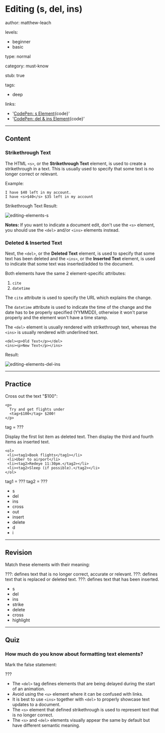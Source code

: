 # Editing (s, del, ins)
author: matthew-leach

levels:
  - beginner
  - basic

type: normal

category: must-know

stub: true

tags:
  - deep
  
links:
  - '[CodePen: s Element](https://codepen.io/enkidevs/pen/LBxVxz){code}'
  - '[CodePen: del & ins Element](https://codepen.io/enkidevs/pen/ejgNyd){code}'
  
---
## Content

### Strikethrough Text

The HTML `<s>`,  or the **Strikethrough Text** element, is used to create a strikethrough in a text. This is usually used to specify that some text is no longer correct or relevant.

Example:
```
I have $40 left in my account.
I have <s>$40</s> $35 left in my account
```
Strikethrough Text Result:

![editing-elements-s](%3Csvg%20xmlns%3D%22http%3A%2F%2Fwww.w3.org%2F2000%2Fsvg%22%20width%3D%22320%22%20height%3D%2288%22%3E%3Cg%20fill%3D%22none%22%20fill-rule%3D%22evenodd%22%3E%3Crect%20width%3D%22320%22%20height%3D%2288%22%20fill%3D%22%23FFF%22%20rx%3D%229%22%2F%3E%3Ctext%20fill%3D%22%23000%22%20font-family%3D%22Roboto-Regular%2C%20Roboto%22%20font-size%3D%2216%22%3E%3Ctspan%20x%3D%2220%22%20y%3D%2234%22%3EI%20have%20%2440%20left%20in%20my%20account.%3C%2Ftspan%3E%3C%2Ftext%3E%3Ctext%20fill%3D%22%23000%22%20font-family%3D%22Roboto-Regular%2C%20Roboto%22%20font-size%3D%2216%22%3E%3Ctspan%20x%3D%2220%22%20y%3D%2264%22%3EI%20have%20%2440%20%2435%20left%20in%20my%20account.%3C%2Ftspan%3E%3C%2Ftext%3E%3Cpath%20stroke%3D%22%23000%22%20stroke-linecap%3D%22square%22%20d%3D%22M66.5%2059.5h26%22%2F%3E%3C%2Fg%3E%3C%2Fsvg%3E)

<!--[View CodePen](https://codepen.io/enkidevs/pen/LBxVxz)-->

**Notes:** If you want to indicate a document edit, don't use the `<s>` element, you should use the `<del>` and/or `<ins>` elements instead.

### Deleted & Inserted Text

Next, the `<del>`, or the **Deleted Text** element, is used to specify that some text has been deleted and the `<ins>`, or the **Inserted Text** element, is used to indicate that some text was inserted/added to the document.

Both elements have the same 2 element-specific attributes:
  1. `cite`
  2. `datetime`
  
The `cite` attribute is used to specify the URL which explains the change. 

The `datetime` attribute is used to indicate the time of the change and the date has to be properly specified (YYMMDD), otherwise it won't parse properly and the element won't have a time stamp.

The `<del>` element is usually rendered with strikethrough text, whereas the `<ins>` is usually rendered with underlined text. 

```
<del><p>Old Text</p></del>
<ins><p>New Text</p></ins>
```
Result:

![editing-elements-del-ins](%3Csvg%20xmlns%3D%22http%3A%2F%2Fwww.w3.org%2F2000%2Fsvg%22%20width%3D%22320%22%20height%3D%2288%22%3E%3Cg%20fill%3D%22none%22%20fill-rule%3D%22evenodd%22%3E%3Crect%20width%3D%22320%22%20height%3D%2288%22%20fill%3D%22%23FFF%22%20rx%3D%229%22%2F%3E%3Ctext%20fill%3D%22%23000%22%20font-family%3D%22Roboto-Regular%2C%20Roboto%22%20font-size%3D%2216%22%3E%3Ctspan%20x%3D%2220%22%20y%3D%2234%22%3EOld%20Text%3C%2Ftspan%3E%3C%2Ftext%3E%3Ctext%20fill%3D%22%23000%22%20font-family%3D%22Roboto-Regular%2C%20Roboto%22%20font-size%3D%2216%22%3E%3Ctspan%20x%3D%2220%22%20y%3D%2264%22%3ENew%20Text%3C%2Ftspan%3E%3C%2Ftext%3E%3Cpath%20stroke%3D%22%23000%22%20stroke-linecap%3D%22square%22%20d%3D%22M20.5%2029.5h58M21%2067h65%22%2F%3E%3C%2Fg%3E%3C%2Fsvg%3E)

<!--[View CodePen](https://codepen.io/enkidevs/pen/ejgNyd)-->

---
## Practice

Cross out the text "$100": 

```
<p>
  Try and get flights under
  <tag>$100</tag> $200!
</p>
```

tag = ???

Display the first list item as deleted text.
Then display the third and fourth items as inserted text.

```
<ol>
 <li><tag1>Book flights</tag1></li>
 <li>Uber to airport</li>
 <li><tag2>Redeye 11:30pm.</tag2></li>
 <li><tag2>Sleep (if possible).</tag2></li>
</ol>
```

tag1 = ???
tag2 = ???

* s
* del
* ins
* cross
* out
* insert
* delete
* d
* i

---
## Revision

Match these elements with their meaning: 

???: defines text that is no longer correct, accurate or relevant.
???: defines text that is replaced or deleted text.
???: defines text that has been inserted.

* s
* del
* ins
* strike
* delete
* cross
* highlight

---
## Quiz

### How much do you know about formatting text elements?

Mark the false statement: 

???

* The `<del>` tag defines elements that are being delayed during the start of an animation.
* Avoid using the `<u>` element where it can be confused with links. 
* It is best to use `<ins>` together with `<del>` to properly showcase text updates to a document. 
* The `<s>` element that defined strikethrough is used to represent text that is no longer correct. 
*  The `<s>` and `<del>` elements visually appear the same by default but have different semantic meaning. 


